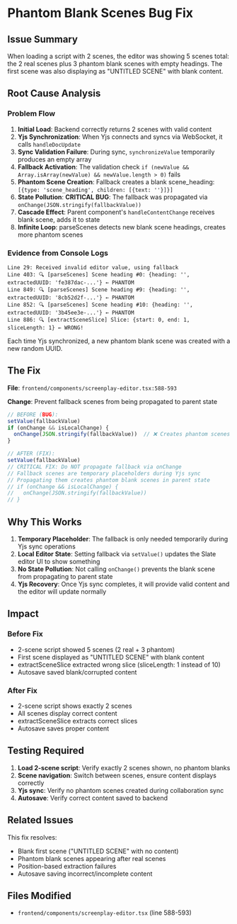 # Phantom Blank Scenes Bug Fix

## Issue Summary
When loading a script with 2 scenes, the editor was showing 5 scenes total: the 2 real scenes plus 3 phantom blank scenes with empty headings. The first scene was also displaying as "UNTITLED SCENE" with blank content.

## Root Cause Analysis

### Problem Flow
1. **Initial Load**: Backend correctly returns 2 scenes with valid content
2. **Yjs Synchronization**: When Yjs connects and syncs via WebSocket, it calls `handleDocUpdate`
3. **Sync Validation Failure**: During sync, `synchronizeValue` temporarily produces an empty array
4. **Fallback Activation**: The validation check `if (newValue && Array.isArray(newValue) && newValue.length > 0)` fails
5. **Phantom Scene Creation**: Fallback creates a blank scene_heading: `[{type: 'scene_heading', children: [{text: ''}]}]`
6. **State Pollution**: **CRITICAL BUG**: The fallback was propagated via `onChange(JSON.stringify(fallbackValue))`
7. **Cascade Effect**: Parent component's `handleContentChange` receives blank scene, adds it to state
8. **Infinite Loop**: parseScenes detects new blank scene headings, creates more phantom scenes

### Evidence from Console Logs

```
Line 29: Received invalid editor value, using fallback
Line 403: 🔍 [parseScenes] Scene heading #0: {heading: '', extractedUUID: 'fe387dac-...'} ← PHANTOM
Line 849: 🔍 [parseScenes] Scene heading #9: {heading: '', extractedUUID: '8cb52d2f-...'} ← PHANTOM
Line 852: 🔍 [parseScenes] Scene heading #10: {heading: '', extractedUUID: '3b45ee3e-...'} ← PHANTOM
Line 886: 🔍 [extractSceneSlice] Slice: {start: 0, end: 1, sliceLength: 1} ← WRONG!
```

Each time Yjs synchronized, a new phantom blank scene was created with a new random UUID.

## The Fix

**File**: `frontend/components/screenplay-editor.tsx:588-593`

**Change**: Prevent fallback scenes from being propagated to parent state

```typescript
// BEFORE (BUG):
setValue(fallbackValue)
if (onChange && isLocalChange) {
  onChange(JSON.stringify(fallbackValue))  // ❌ Creates phantom scenes!
}

// AFTER (FIX):
setValue(fallbackValue)
// CRITICAL FIX: Do NOT propagate fallback via onChange
// Fallback scenes are temporary placeholders during Yjs sync
// Propagating them creates phantom blank scenes in parent state
// if (onChange && isLocalChange) {
//   onChange(JSON.stringify(fallbackValue))
// }
```

## Why This Works

1. **Temporary Placeholder**: The fallback is only needed temporarily during Yjs sync operations
2. **Local Editor State**: Setting fallback via `setValue()` updates the Slate editor UI to show something
3. **No State Pollution**: Not calling `onChange()` prevents the blank scene from propagating to parent state
4. **Yjs Recovery**: Once Yjs sync completes, it will provide valid content and the editor will update normally

## Impact

### Before Fix
- 2-scene script showed 5 scenes (2 real + 3 phantom)
- First scene displayed as "UNTITLED SCENE" with blank content
- extractSceneSlice extracted wrong slice (sliceLength: 1 instead of 10)
- Autosave saved blank/corrupted content

### After Fix
- 2-scene script shows exactly 2 scenes
- All scenes display correct content
- extractSceneSlice extracts correct slices
- Autosave saves proper content

## Testing Required

1. **Load 2-scene script**: Verify exactly 2 scenes shown, no phantom blanks
2. **Scene navigation**: Switch between scenes, ensure content displays correctly
3. **Yjs sync**: Verify no phantom scenes created during collaboration sync
4. **Autosave**: Verify correct content saved to backend

## Related Issues

This fix resolves:
- Blank first scene ("UNTITLED SCENE" with no content)
- Phantom blank scenes appearing after real scenes
- Position-based extraction failures
- Autosave saving incorrect/incomplete content

## Files Modified

- `frontend/components/screenplay-editor.tsx` (line 588-593)
